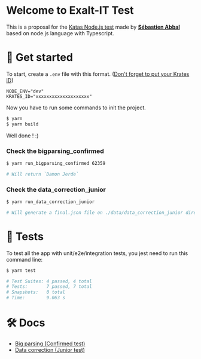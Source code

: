 # Welcome to Exalt-IT Test

This is a proposal for the [Katas Node.js test](https://gitlab.com/exalt-it-dojo/katas-nodejs) made by **[Sébastien Abbal](https://github.com/sebastien-abbal)** based on node.js language with Typescript.

# 🚀 Get started

To start, create a `.env` file with this format. ([Don't forget to put your Krates ID](https://app.krat.es/dashboard))

```
NODE_ENV="dev"
KRATES_ID="xxxxxxxxxxxxxxxxxxxx"
```

Now you have to run some commands to init the project.

```bash
$ yarn
$ yarn build
```

Well done ! :)

### Check the bigparsing_confirmed

```bash
$ yarn run_bigparsing_confirmed 62359

# Will return `Damon Jerde`
```

### Check the data_correction_junior

```bash
$ yarn run_data_correction_junior

# Will generate a final.json file on ./data/data_correction_junior directory
```

# 🚦 Tests

To test all the app with unit/e2e/integration tests, you jest need to run this command line:

```bash
$ yarn test

# Test Suites: 4 passed, 4 total
# Tests:       7 passed, 7 total
# Snapshots:   0 total
# Time:        9.063 s
```

# 🛠 Docs

- [Big parsing (Confirmed test)](docs/BIGPARSING_CONFIRMED.md)
- [Data correction (Junior test)](docs/DATA_CORRECTION_JUNIOR.md)
